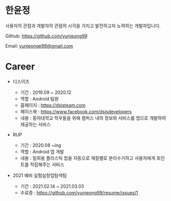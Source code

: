 # 한윤정 
사용자의 관점과 개발자의 관점의 시각을 가지고 발전하고자 노력하는 개발자입니다.

Github: https://github.com/yunjeong99

Email: yunjeonge99@gmail.com



# Career
* 디스이즈
  * 기간 : 2019.09 ~ 2020.12
  * 역할 : Android 팀원
  * 홈페이지 : https://dsisteam.com
  * 페이스북 : https://www.facebook.com/dsisdevelopers
  * 내용 : 동아대학교 학우들을 위해 캠퍼스 내의 정보와 서비스를 앱으로 개발하여 제공하는 서비스


* RUP
  * 기간 : 2020.08 ~ing
  * 역할 : Android 앱 개발
  * 내용 : 일회용 플라스틱 컵을 자동으로 재질별로 분리수거하고 사용자에게 포인트를 적립해주는 서비스


* 2021 예비 실험실창업탐색팀
  * 기간 : 2021.02.14 ~ 2021.03.03
  * 수료증 : https://github.com/yunjeong99/resume/issues/1
